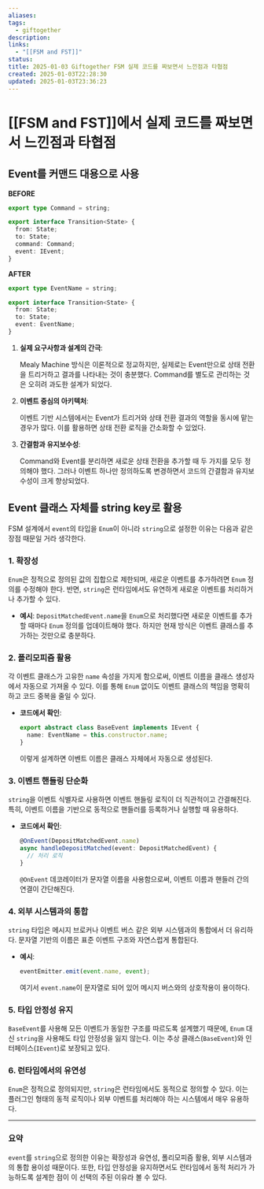 ```yaml
---
aliases: 
tags:
  - giftogether
description: 
links:
  - "[[FSM and FST]]"
status: 
title: 2025-01-03 Giftogether FSM 실제 코드를 짜보면서 느낀점과 타협점
created: 2025-01-03T22:28:30
updated: 2025-01-03T23:36:23
---
```


# [[FSM and FST]]에서 실제 코드를 짜보면서 느낀점과 타협점

## Event를 커맨드 대용으로 사용

**BEFORE**

```typescript
export type Command = string;

export interface Transition<State> {
  from: State;
  to: State;
  command: Command;
  event: IEvent;
}
```

**AFTER**

```typescript
export type EventName = string;

export interface Transition<State> {
  from: State;
  to: State;
  event: EventName;
}
```

1. **실제 요구사항과 설계의 간극**:

	Mealy Machine 방식은 이론적으로 정교하지만, 실제로는 Event만으로 상태 전환을 트리거하고 결과를 나타내는 것이 충분했다. Command를 별도로 관리하는 것은 오히려 과도한 설계가 되었다.

2. **이벤트 중심의 아키텍처**:

	이벤트 기반 시스템에서는 Event가 트리거와 상태 전환 결과의 역할을 동시에 맡는 경우가 많다. 이를 활용하면 상태 전환 로직을 간소화할 수 있었다.

3. **간결함과 유지보수성**:

	Command와 Event를 분리하면 새로운 상태 전환을 추가할 때 두 가지를 모두 정의해야 했다. 그러나 이벤트 하나만 정의하도록 변경하면서 코드의 간결함과 유지보수성이 크게 향상되었다.

## Event 클래스 자체를 string key로 활용

FSM 설계에서 `event`의 타입을 `Enum`이 아니라 `string`으로 설정한 이유는 다음과 같은 장점 때문일 거라 생각한다.

### 1. **확장성**

`Enum`은 정적으로 정의된 값의 집합으로 제한되며, 새로운 이벤트를 추가하려면 `Enum` 정의를 수정해야 한다. 반면, `string`은 런타임에서도 유연하게 새로운 이벤트를 처리하거나 추가할 수 있다.

- **예시**: `DepositMatchedEvent.name`을 `Enum`으로 처리했다면 새로운 이벤트를 추가할 때마다 `Enum` 정의를 업데이트해야 했다. 하지만 현재 방식은 이벤트 클래스를 추가하는 것만으로 충분하다.

### 2. **폴리모피즘 활용**

각 이벤트 클래스가 고유한 `name` 속성을 가지게 함으로써, 이벤트 이름을 클래스 생성자에서 자동으로 가져올 수 있다. 이를 통해 `Enum` 없이도 이벤트 클래스의 책임을 명확히 하고 코드 중복을 줄일 수 있다.

- **코드에서 확인**:

    ```typescript
    export abstract class BaseEvent implements IEvent {
      name: EventName = this.constructor.name;
    }
    ```

    이렇게 설계하면 이벤트 이름은 클래스 자체에서 자동으로 생성된다.

### 3. **이벤트 핸들링 단순화**

`string`을 이벤트 식별자로 사용하면 이벤트 핸들링 로직이 더 직관적이고 간결해진다. 특히, 이벤트 이름을 기반으로 동적으로 핸들러를 등록하거나 실행할 때 유용하다.

- **코드에서 확인**:

    ```typescript
    @OnEvent(DepositMatchedEvent.name)
    async handleDepositMatched(event: DepositMatchedEvent) {
      // 처리 로직
    }
    ```

    `@OnEvent` 데코레이터가 문자열 이름을 사용함으로써, 이벤트 이름과 핸들러 간의 연결이 간단해진다.

### 4. **외부 시스템과의 통합**

`string` 타입은 메시지 브로커나 이벤트 버스 같은 외부 시스템과의 통합에서 더 유리하다. 문자열 기반의 이름은 표준 이벤트 구조와 자연스럽게 통합된다.

- **예시**:

    ```typescript
    eventEmitter.emit(event.name, event);
    ```

    여기서 `event.name`이 문자열로 되어 있어 메시지 버스와의 상호작용이 용이하다.

### 5. **타입 안정성 유지**

`BaseEvent`를 사용해 모든 이벤트가 동일한 구조를 따르도록 설계했기 때문에, `Enum` 대신 `string`을 사용해도 타입 안정성을 잃지 않는다. 이는 추상 클래스(`BaseEvent`)와 인터페이스(`IEvent`)로 보장되고 있다.

### 6. **런타임에서의 유연성**

`Enum`은 정적으로 정의되지만, `string`은 런타임에서도 동적으로 정의할 수 있다. 이는 플러그인 형태의 동적 로직이나 외부 이벤트를 처리해야 하는 시스템에서 매우 유용하다.

---

### 요약

`event`를 `string`으로 정의한 이유는 확장성과 유연성, 폴리모피즘 활용, 외부 시스템과의 통합 용이성 때문이다. 또한, 타입 안정성을 유지하면서도 런타임에서 동적 처리가 가능하도록 설계한 점이 이 선택의 주된 이유라 볼 수 있다.
